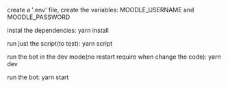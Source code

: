 create a '.env' file, create the variables: MOODLE_USERNAME and MOODLE_PASSWORD

instal the dependencies: yarn install

run just the script(to test): yarn script

run the bot in the dev mode(no restart require when change the code): yarn dev

run the bot: yarn start